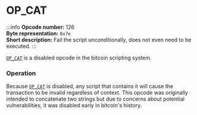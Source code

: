 # OP_CAT
:::info
**Opcode number:** 126  
**Byte representation:** `0x7e`  
**Short description:** Fail the script unconditionally, does not even need to be executed.
:::

[`OP_CAT`](./OP_CAT.md) is a disabled opcode in the bitcoin scripting system.

### Operation
Because [`OP_CAT`](./OP_CAT.md) is disabled, any script that contains it will cause the transaction to be invalid regardless of context. This opcode was originally intended to concatenate two strings but due to concerns about potential vulnerabilities, it was disabled early in bitcoin's history.
